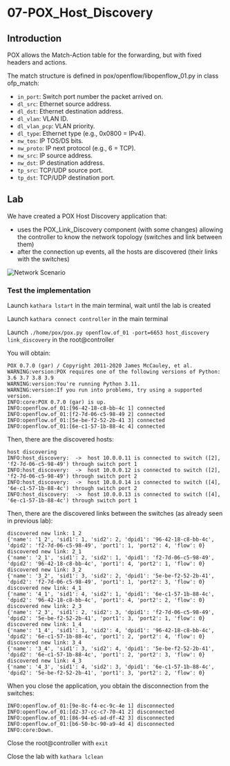 # 07-POX_Host_Discovery

## Introduction

POX allows the Match-Action table for the forwarding, but with fixed headers and actions. 

The match structure is defined in pox/openflow/libopenflow_01.py in class ofp_match:
- `in_port`: Switch port number the packet arrived on.
- `dl_src`: Ethernet source address.
- `dl_dst`: Ethernet destination address.
- `dl_vlan`: VLAN ID.
- `dl_vlan_pcp`: VLAN priority.
- `dl_type`: Ethernet type (e.g., 0x0800 = IPv4).
- `nw_tos`: IP TOS/DS bits.
- `nw_proto`: IP next protocol (e.g., 6 = TCP).
- `nw_src`: IP source address.
- `nw_dst`: IP destination address.
- `tp_src`: TCP/UDP source port.
- `tp_dst`: TCP/UDP destination port.

## Lab

We have created a POX Host Discovery application that: 
* uses the POX_Link_Discovery component (with some changes) allowing the controller to know the network topology (switches and link between them)
* after the connection up events, all the hosts are discovered (their links with the switches)

![Network Scenario](/images/network_image3.png)

### Test the implementation

Launch ```kathara lstart``` in the main terminal, wait until the lab is created

Launch ```kathara connect controller``` in the main terminal

Launch ```./home/pox/pox.py openflow.of_01 -port=6653 host_discovery link_discovery``` in the root@controller

You will obtain: 
```
POX 0.7.0 (gar) / Copyright 2011-2020 James McCauley, et al.
WARNING:version:POX requires one of the following versions of Python: 3.6 3.7 3.8 3.9
WARNING:version:You're running Python 3.11.
WARNING:version:If you run into problems, try using a supported version.
INFO:core:POX 0.7.0 (gar) is up.
INFO:openflow.of_01:[96-42-18-c8-bb-4c 1] connected
INFO:openflow.of_01:[f2-7d-06-c5-98-49 2] connected
INFO:openflow.of_01:[5e-be-f2-52-2b-41 3] connected
INFO:openflow.of_01:[6e-c1-57-1b-88-4c 4] connected
```

Then, there are the discovered hosts:
```
host discovering
INFO:host_discovery:  ->  host 10.0.0.11 is connected to switch ([2], 'f2-7d-06-c5-98-49') through switch port 1
INFO:host_discovery:  ->  host 10.0.0.12 is connected to switch ([2], 'f2-7d-06-c5-98-49') through switch port 2
INFO:host_discovery:  ->  host 10.0.0.14 is connected to switch ([4], '6e-c1-57-1b-88-4c') through switch port 2
INFO:host_discovery:  ->  host 10.0.0.13 is connected to switch ([4], '6e-c1-57-1b-88-4c') through switch port 1
```

Then, there are the discovered links between the switches (as already seen in previous lab):
```
discovered new link: 1_2
{'name': '1_2', 'sid1': 1, 'sid2': 2, 'dpid1': '96-42-18-c8-bb-4c', 'dpid2': 'f2-7d-06-c5-98-49', 'port1': 1, 'port2': 4, 'flow': 0}
discovered new link: 2_1
{'name': '2_1', 'sid1': 2, 'sid2': 1, 'dpid1': 'f2-7d-06-c5-98-49', 'dpid2': '96-42-18-c8-bb-4c', 'port1': 4, 'port2': 1, 'flow': 0}
discovered new link: 3_2
{'name': '3_2', 'sid1': 3, 'sid2': 2, 'dpid1': '5e-be-f2-52-2b-41', 'dpid2': 'f2-7d-06-c5-98-49', 'port1': 1, 'port2': 3, 'flow': 0}
discovered new link: 4_1
{'name': '4_1', 'sid1': 4, 'sid2': 1, 'dpid1': '6e-c1-57-1b-88-4c', 'dpid2': '96-42-18-c8-bb-4c', 'port1': 4, 'port2': 2, 'flow': 0}
discovered new link: 2_3
{'name': '2_3', 'sid1': 2, 'sid2': 3, 'dpid1': 'f2-7d-06-c5-98-49', 'dpid2': '5e-be-f2-52-2b-41', 'port1': 3, 'port2': 1, 'flow': 0}
discovered new link: 1_4
{'name': '1_4', 'sid1': 1, 'sid2': 4, 'dpid1': '96-42-18-c8-bb-4c', 'dpid2': '6e-c1-57-1b-88-4c', 'port1': 2, 'port2': 4, 'flow': 0}
discovered new link: 3_4
{'name': '3_4', 'sid1': 3, 'sid2': 4, 'dpid1': '5e-be-f2-52-2b-41', 'dpid2': '6e-c1-57-1b-88-4c', 'port1': 2, 'port2': 3, 'flow': 0}
discovered new link: 4_3
{'name': '4_3', 'sid1': 4, 'sid2': 3, 'dpid1': '6e-c1-57-1b-88-4c', 'dpid2': '5e-be-f2-52-2b-41', 'port1': 3, 'port2': 2, 'flow': 0}

```

When you close the application, you obtain the disconnection from the switches:
```
INFO:openflow.of_01:[9e-8c-f4-ec-9c-4e 1] disconnected
INFO:openflow.of_01:[d2-37-cc-c7-70-41 2] disconnected
INFO:openflow.of_01:[86-94-e5-ad-df-42 3] disconnected
INFO:openflow.of_01:[b6-50-bc-90-a9-4d 4] disconnected
INFO:core:Down.
```

Close the root@controller with ```exit```

Close the lab with ```kathara lclean```
